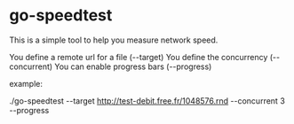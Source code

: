 # go-speedtest

This is a simple tool to help you measure network speed. 

You define a remote url for a file (--target)
You define the concurrency (--concurrent) 
You can enable progress bars (--progress)

example: 

./go-speedtest --target http://test-debit.free.fr/1048576.rnd --concurrent 3 --progress

